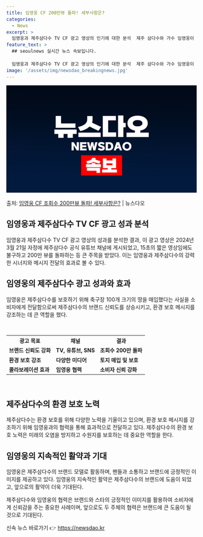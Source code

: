 ```yaml
---
title: 임영웅 CF 200만뷰 돌파! 세부사항은?
categories:
  - News
excerpt: >
  임영웅과 제주삼다수 TV CF 광고 영상의 인기에 대한 분석  제주 삼다수와 가수 임영웅이 협력한 TV CF…
feature_text: >
  ## seoulnews 실시간 뉴스 속보입니다.

  임영웅과 제주삼다수 TV CF 광고 영상의 인기에 대한 분석  제주 삼다수와 가수 임영웅이 협력한 TV CF…
image: '/assets/img/newsdao_breakingnews.jpg'
---
```


![뉴스다오 속보](/assets/img/newsdao_breakingnews.jpg)

<p>출처: <a href="https://newsdao.kr/4612" rel="dofollow">임영웅 CF 조회수 200만뷰 돌파! 세부사항은?</a> | 뉴스다오</p>

<h2 data-ke-size="size26">임영웅과 제주삼다수 TV CF 광고 성과 분석</h2>
임영웅과 제주삼다수 TV CF 광고 영상의 성과를 분석한 결과, 이 광고 영상은 2024년 3월 21일 자정에 제주삼다수 공식 유튜브 채널에 게시되었고, 15초의 짧은 영상임에도 불구하고 200만 뷰를 돌파하는 등 큰 주목을 받았다. 이는 임영웅과 제주삼다수의 강력한 시너지와 메시지 전달의 효과로 볼 수 있다.

<h2 data-ke-size="size24">임영웅의 제주삼다수 광고 성과와 효과</h2>
임영웅은 제주삼다수를 보호하기 위해 축구장 100개 크기의 땅을 매입했다는 사실을 소비자에게 전달함으로써 제주삼다수의 브랜드 신뢰도를 상승시키고, 환경 보호 메시지를 강조하는 데 큰 역할을 했다.

<p data-ke-size="size16">&nbsp;</p>

<table>
	<tr>
		<th>광고 목표</th>
		<th>채널</th>
		<th>결과</th>
	</tr>
	<tr>
		<td><b>브랜드 신뢰도 강화</b></td>
		<td><b>TV, 유튜브, SNS</b></td>
		<td><b>조회수 200만 돌파</b></td>
	</tr>
	<tr>
		<td><b>환경 보호 강조</b></td>
		<td><b>다양한 미디어</b></td>
		<td><b>토지 매입 및 보호</b></td>
	</tr>
	<tr>
		<td><b>콜라보레이션 효과</b></td>
		<td><b>임영웅 협력</b></td>
		<td><b>소비자 신뢰 강화</b></td>
	</tr>
</table>

<p data-ke-size="size16">&nbsp;</p>

<h2 data-ke-size="size24">제주삼다수의 환경 보호 노력</h2>
제주삼다수는 환경 보호를 위해 다양한 노력을 기울이고 있으며, 환경 보호 메시지를 강조하기 위해 임영웅과의 협력을 통해 효과적으로 전달하고 있다. 제주삼다수의 환경 보호 노력은 미래의 오염을 방지하고 수원지를 보호하는 데 중요한 역할을 한다.

<h2 data-ke-size="size24">임영웅의 지속적인 활약과 기대</h2>
임영웅은 제주삼다수의 브랜드 모델로 활동하며, 팬들과 소통하고 브랜드에 긍정적인 이미지를 제공하고 있다. 임영웅의 지속적인 활약은 제주삼다수의 브랜드에 도움이 되었고, 앞으로의 활약이 더욱 기대된다.

제주삼다수와 임영웅의 협력은 브랜드와 스타의 긍정적인 이미지를 활용하여 소비자에게 신뢰감을 주는 중요한 사례이며, 앞으로도 두 주체의 협력은 브랜드에 큰 도움이 될 것으로 기대된다. 

신속 뉴스 바로가기 👉 <a href="https://newsdao.kr" rel="dofollow">https://newsdao.kr</a>


